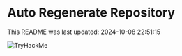 # Auto Regenerate Repository

This README was last updated: 2024-10-08 22:51:15

 ![TryHackMe](https://tryhackme.com/badge/533634)